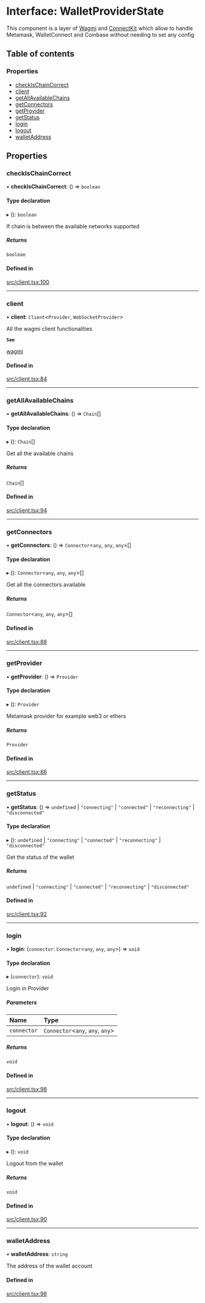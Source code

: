 # Interface: WalletProviderState

This component is a layer of [Wagmi](https://wagmi.sh/docs/getting-started) and [ConnectKit](https://docs.family.co/connectkit)
which allow to handle Metamask, WalletConnect and Coinbase without needing to set any config

## Table of contents

### Properties

- [checkIsChainCorrect](WalletProviderState.md#checkischaincorrect)
- [client](WalletProviderState.md#client)
- [getAllAvailableChains](WalletProviderState.md#getallavailablechains)
- [getConnectors](WalletProviderState.md#getconnectors)
- [getProvider](WalletProviderState.md#getprovider)
- [getStatus](WalletProviderState.md#getstatus)
- [login](WalletProviderState.md#login)
- [logout](WalletProviderState.md#logout)
- [walletAddress](WalletProviderState.md#walletaddress)

## Properties

### checkIsChainCorrect

• **checkIsChainCorrect**: () => `boolean`

#### Type declaration

▸ (): `boolean`

If chain is between the available networks supported

##### Returns

`boolean`

#### Defined in

[src/client.tsx:100](https://github.com/nevermined-io/components-catalog/blob/0a32f2b/providers/src/client.tsx#L100)

___

### client

• **client**: `Client`<`Provider`, `WebSocketProvider`\>

All the wagmi client functionalities

**`See`**

[wagmi](https://wagmi.sh/docs/getting-started)

#### Defined in

[src/client.tsx:84](https://github.com/nevermined-io/components-catalog/blob/0a32f2b/providers/src/client.tsx#L84)

___

### getAllAvailableChains

• **getAllAvailableChains**: () => `Chain`[]

#### Type declaration

▸ (): `Chain`[]

Get all the available chains

##### Returns

`Chain`[]

#### Defined in

[src/client.tsx:94](https://github.com/nevermined-io/components-catalog/blob/0a32f2b/providers/src/client.tsx#L94)

___

### getConnectors

• **getConnectors**: () => `Connector`<`any`, `any`, `any`\>[]

#### Type declaration

▸ (): `Connector`<`any`, `any`, `any`\>[]

Get all the connectors available

##### Returns

`Connector`<`any`, `any`, `any`\>[]

#### Defined in

[src/client.tsx:88](https://github.com/nevermined-io/components-catalog/blob/0a32f2b/providers/src/client.tsx#L88)

___

### getProvider

• **getProvider**: () => `Provider`

#### Type declaration

▸ (): `Provider`

Metamask provider for example web3 or ethers

##### Returns

`Provider`

#### Defined in

[src/client.tsx:86](https://github.com/nevermined-io/components-catalog/blob/0a32f2b/providers/src/client.tsx#L86)

___

### getStatus

• **getStatus**: () => `undefined` \| ``"connecting"`` \| ``"connected"`` \| ``"reconnecting"`` \| ``"disconnected"``

#### Type declaration

▸ (): `undefined` \| ``"connecting"`` \| ``"connected"`` \| ``"reconnecting"`` \| ``"disconnected"``

Get the status of the wallet

##### Returns

`undefined` \| ``"connecting"`` \| ``"connected"`` \| ``"reconnecting"`` \| ``"disconnected"``

#### Defined in

[src/client.tsx:92](https://github.com/nevermined-io/components-catalog/blob/0a32f2b/providers/src/client.tsx#L92)

___

### login

• **login**: (`connector`: `Connector`<`any`, `any`, `any`\>) => `void`

#### Type declaration

▸ (`connector`): `void`

Login in Provider

##### Parameters

| Name | Type |
| :------ | :------ |
| `connector` | `Connector`<`any`, `any`, `any`\> |

##### Returns

`void`

#### Defined in

[src/client.tsx:98](https://github.com/nevermined-io/components-catalog/blob/0a32f2b/providers/src/client.tsx#L98)

___

### logout

• **logout**: () => `void`

#### Type declaration

▸ (): `void`

Logout from the wallet

##### Returns

`void`

#### Defined in

[src/client.tsx:90](https://github.com/nevermined-io/components-catalog/blob/0a32f2b/providers/src/client.tsx#L90)

___

### walletAddress

• **walletAddress**: `string`

The address of the wallet account

#### Defined in

[src/client.tsx:96](https://github.com/nevermined-io/components-catalog/blob/0a32f2b/providers/src/client.tsx#L96)
